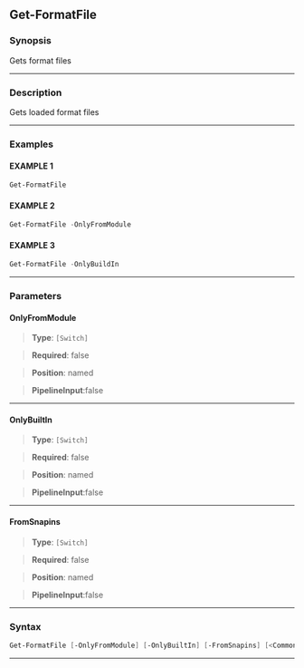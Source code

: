 
Get-FormatFile
--------------
### Synopsis
Gets format files

---
### Description

Gets loaded format files

---
### Examples
#### EXAMPLE 1
```PowerShell
Get-FormatFile
```

#### EXAMPLE 2
```PowerShell
Get-FormatFile -OnlyFromModule
```

#### EXAMPLE 3
```PowerShell
Get-FormatFile -OnlyBuildIn
```

---
### Parameters
#### **OnlyFromModule**

> **Type**: ```[Switch]```

> **Required**: false

> **Position**: named

> **PipelineInput**:false



---
#### **OnlyBuiltIn**

> **Type**: ```[Switch]```

> **Required**: false

> **Position**: named

> **PipelineInput**:false



---
#### **FromSnapins**

> **Type**: ```[Switch]```

> **Required**: false

> **Position**: named

> **PipelineInput**:false



---
### Syntax
```PowerShell
Get-FormatFile [-OnlyFromModule] [-OnlyBuiltIn] [-FromSnapins] [<CommonParameters>]
```
---


